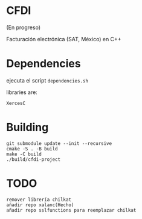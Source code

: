 # CFDI

(En progreso)

Facturación electrónica (SAT, México) en C++


# Dependencies

ejecuta el script `dependencies.sh`

libraries are:

    XercesC

# Building

    git submodule update --init --recursive
    cmake -S . -B build
    make -C build
    ./build/cfdi-project

# TODO

    remover librería chilkat
    añadir repo xalanc(Hecho)
    añadir repo sslfunctions para reemplazar chilkat

